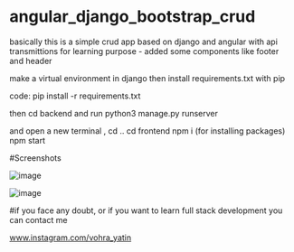 # angular_django_bootstrap_crud
basically this is a simple crud app based on django and angular with api transmittions for learning purpose - added some components like footer and header 

make a virtual environment in django then install requirements.txt with pip

code: pip install -r requirements.txt

then cd backend and run python3 manage.py runserver

and open a new terminal , cd .. cd frontend npm i (for installing packages) npm start

#Screenshots

![image](https://user-images.githubusercontent.com/96340665/225873887-3a91d4b2-cf91-4fd3-ac67-ae79b3e1d600.png)

![image](https://user-images.githubusercontent.com/96340665/225873939-58063e6f-445e-499e-bd34-5ad716efa508.png)

#if you face any doubt, or if you want to learn full stack development you can contact me

www.instagram.com/vohra_yatin
